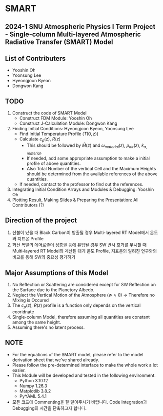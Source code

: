 # SMART
2024-1 SNU Atmospheric Physics I Term Project - Single-column Multi-layered Atmospheric Radiative Transfer (SMART) Model
---

## List of Contributers
- Yooshin Oh
- Yoonsung Lee
- Hyeongjoon Byeon
- Dongwon Kang

## TODO
1. Construct the code of SMART Model
	- Construct FDM Module: Yooshin Oh
	- Construct J-Calculation Module: Dongwon Kang
2. Finding Initial Conditions: Hyeongjoon Byeon, Yoonsung Lee
	- Find Initial Temperature Profile ($T(0, z)$)
	- Calculate $c_p(z)$, $R(z)$
		- This should be followed by $\bar{M}(z)$ and $\omega_{material}(z)$, $\rho_{air}(z)$, $k_{a, material}$.
		- If needed, add some appropriate assumption to make a initial profile of above quantities.
		- Also Total Number of the vertical Cell and the Maximum Heights should be determined from the available references of the above quantities.
	- If needed, contact to the professor to find out the references.
3. Integrating Initial Condition Arrays and Modules & Debugging: Yooshin Oh
4. Plotting Result, Making Slides & Preparing the Presentation: All Contributors (?)

## Direction of the project
1. 산불이 났을 때 Black Carbon이 방출될 경우 Multi-layered RT Model에서 온도와 지표온 Profile
2. 화산 폭발의 에어로졸이 성층권 등에 유입될 경우 SW 반사 효과를 무시할 때 Multi-layered RT Model의 계산된 대기 온도 Profile, 지표온의 알려진 연구와의 비교를 통해 SW의 중요성 평가하기

## Major Assumptions of this Model
1. No Reflection or Scattering are considered except for SW Reflection on the Surface due to the Planetory Albedo.
2. Neglect the Vertical Motion of the Atmosphere ($w \approx 0$) -> Therefore no Mixing is Occured
3. The $c_p(z)$, $R(z)$ profile is a function only depends on the vertical cooridnate
4. Single-column Model, therefore assuming all quantities are constant among the same height.
5. Assuming there's no latent process.

## NOTE
- For the equations of the SMART model, please refer to the model derivation sheet that we've shared already.
- Please follow the pre-determined interface to make the whole work a lot easier.
- This Module will be developed and tested in the following environment.
	- Python 3.10.12
	- Numpy 1.26.3
	- Matplotlib 3.8.2
	- PyYAML 5.4.1
- 모든 코드에 Commenting을 잘 달아주시기 바랍니다. Code Integration과 Debugging의 시간을 단축하고자 합니다.
